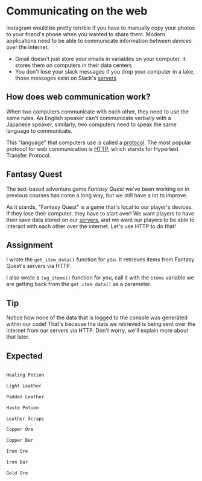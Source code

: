 # Communicating on the web

Instagram would be pretty terrible if you have to manually copy your photos to your friend's phone when you wanted to share them. Modern applications need to be able to communicate information *between devices* over the internet.

* Gmail doesn't just store your emails in variables on your computer, it stores them on computers in their data centers
* You don't lose your slack messages if you drop your computer in a lake, those messages exist on Slack's [servers](https://en.wikipedia.org/wiki/Web_server)

## How does web communication work?

When two computers communicate with each other, they need to use the same rules. An English speaker can't communicate verbally with a Japanese speaker, similarly, two computers need to speak the same language to communicate.

This "language" that computers use is called a [protocol](https://en.wikipedia.org/wiki/Communication_protocol). The most popular protocol for web communication is [HTTP](https://developer.mozilla.org/en-US/docs/Web/HTTP/Overview), which stands for Hypertext Transfer Protocol.

## Fantasy Quest

The text-based adventure game *Fantasy Quest* we've been working on in previous courses has come a long way, but we still have a lot to improve.

As it stands, "Fantasy Quest" is a game that's local to our player's devices. If they lose their computer, they have to start over! We want players to have their save data stored on our [servers](https://en.wikipedia.org/wiki/Web_server), and we want our players to be able to interact with each other over the internet. Let's use HTTP to do that!

## Assignment 

I wrote the `get_item_data()` function for you. It retrieves items from Fantasy Quest's servers via HTTP.

I also wrote a `log_items()` function for you, call it with the `items` variable we are getting back from the `get_item_data()` as a parameter. 

## Tip

Notice how none of the data that is logged to the console was generated within our code! That's because the data we retrieved is being sent over the internet from our servers via HTTP. Don't worry, we'll explain more about that later.

## Expected

```sh

Healing Potion

Light Leather

Padded Leather

Haste Potion

Leather Scraps

Copper Ore

Copper Bar

Iron Ore

Iron Bar

Gold Ore
```